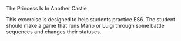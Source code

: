 The Princess Is In Another Castle

This excercise is designed to help students practice ES6. The student should make a game that runs Mario or Luigi through some battle sequences and changes their statuses.